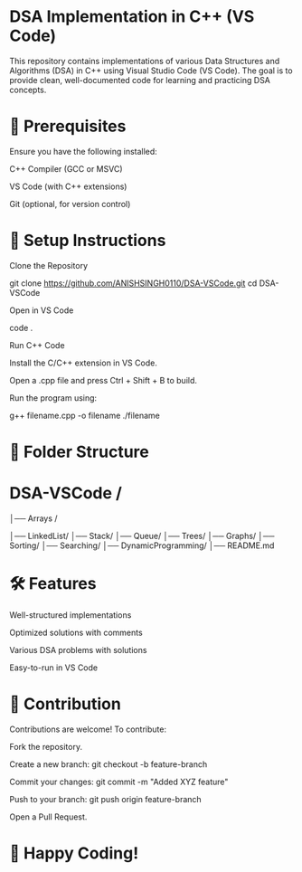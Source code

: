 # DSA Implementation in C++ (VS Code)

This repository contains implementations of various Data Structures and Algorithms (DSA) in C++ using Visual Studio Code (VS Code). The goal is to provide clean, well-documented code for learning and practicing DSA concepts.

# 📌 Prerequisites

Ensure you have the following installed:

C++ Compiler (GCC or MSVC)

VS Code (with C++ extensions)

Git (optional, for version control)

# 🚀 Setup Instructions

Clone the Repository

git clone https://github.com/ANISHSINGH0110/DSA-VSCode.git
cd DSA-VSCode

Open in VS Code

code .

Run C++ Code

Install the C/C++ extension in VS Code.

Open a .cpp file and press Ctrl + Shift + B to build.

Run the program using:

g++ filename.cpp -o filename
./filename

# 📁 Folder Structure

# DSA-VSCode /
│── Arrays /

│── LinkedList/
│── Stack/
│── Queue/
│── Trees/
│── Graphs/
│── Sorting/
│── Searching/
│── DynamicProgramming/
│── README.md

# 🛠 Features

Well-structured implementations

Optimized solutions with comments

Various DSA problems with solutions

Easy-to-run in VS Code

# 🎯 Contribution

Contributions are welcome! To contribute:

Fork the repository.

Create a new branch: git checkout -b feature-branch

Commit your changes: git commit -m "Added XYZ feature"

Push to your branch: git push origin feature-branch

Open a Pull Request.


# 🚀 Happy Coding!

